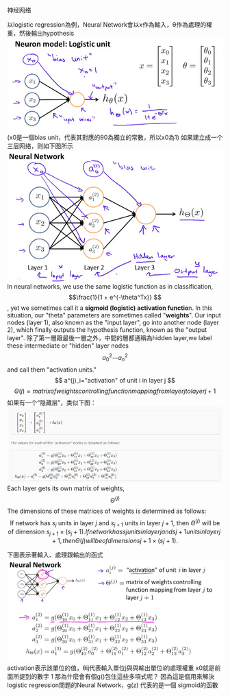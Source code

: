 神经网络

以logistic regression為例，Neural Network會以x作為輸入，θ作為處理的權重，然後輸出hypothesis
![](/机器学习/images/27.png)
(x0是一個bias unit，代表其對應的θ0為獨立的常數，所以x0為1)
如果建立成一个三层网络，则如下图所示
![](/机器学习/images/28.png)
 In neural networks, we use the same logistic function as in classification,$$\frac{1}{1 + e^{-\theta^Tx}} $$, yet we sometimes call it a **sigmoid (logistic) activation functio**n. In this situation, our "theta" parameters are sometimes called "**weights**".
Our input nodes (layer 1), also known as the "input layer", go into another node (layer 2), which finally outputs the hypothesis function, known as the "output layer".
除了第一層跟最後一層之外，中間的層都通稱為hidden layer,we label these intermediate or "hidden" layer nodes $$a^2_0 \cdots a^2_n $$ and call them "activation units."
$$
a^(j)_i="activation" of unit i in layer j
$$
$$
Θ(j)=matrix of weights controlling function mapping from layer j to layer j+1
$$
如果有一个“隐藏层”，类似下图：
![](/机器学习/images/30.png)
Each layer gets its own matrix of weights, $$\Theta^{(j)}$$
The dimensions of these matrices of weights is determined as follows:
$$\text{If network has $s_j$ units in layer $j$ and $s_{j+1}$ units in layer $j+1$, then $\Theta^{(j)}$ will be of dimension $s_{j+1} \times (s_j + 1)$.}If network has s 
j
​	  units in layer j and s 
j+1
​	  units in layer j+1, then Θ 
(j)
  will be of dimension s 
j+1
​	 ×(s 
j
​	 +1).
$$




下圖表示著輸入、處理跟輸出的函式
![](/机器学习/images/29.png)
activation表示該單位的值，θij代表輸入單位j與與輸出單位i的處理權重
x0就是前面所提到的數字 1
那為什麼會有個g()包住這些多項式呢？
因為這是個用來解決 logistic regression問題的Neural Network，g(z) 代表的是一個 sigmoid的函數